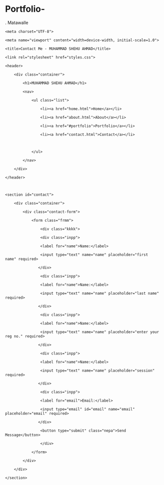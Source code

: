 # Portfolio-
. Matawalle
<!DOCTYPE html>

<html lang="en">

<head>

    <meta charset="UTF-8">

    <meta name="viewport" content="width=device-width, initial-scale=1.0">

    <title>Contact Me - MUHAMMAD SHEHU AHMAD</title>

    <link rel="stylesheet" href="styles.css">

</head>

<body>

    <header>

        <div class="container">

            <h1>MUHAMMAD SHEHU AHMAD</h1>

            <nav>

                <ul class="list">

                    <li><a href="home.html">Home</a></li>

                    <li><a href="about.html">About</a></li>

                    <li><a href="#portfolio">Portfolio</a></li>

                    <li><a href="contact.html">Contact</a></li>

               

                </ul>

            </nav>

        </div>

    </header>



    <section id="contact">

        <div class="container">

            <div class="contact-form">

                <form class="frmm">

                    <div class="kkkk">

                    <div class="inpp">

                    <label for="name">Name:</label>

                    <input type="text" name="name" placeholder="first name" required>

                   </div>

                    <div class="inpp">

                    <label for="name">Name:</label>

                    <input type="text" name="name" placeholder="last name" required>

                   </div>

                    <div class="inpp">

                    <label for="name">Name:</label>

                    <input type="text" name="name" placeholder="enter your reg no." required>

                   </div>

                    <div class="inpp">

                    <label for="name">Name:</label>

                    <input type="text" name="name" placeholder="session" required>

                   </div>

                    <div class="inpp">

                    <label for="email">Email:</label>

                    <input type="email" id="email" name="email" placeholder="email" required>

                   </div>

                    <button type="submit" class="nepa">Send Message</button>

                    </div>

                </form>

            </div>

        </div>

    </section>  

</body>

</html>

